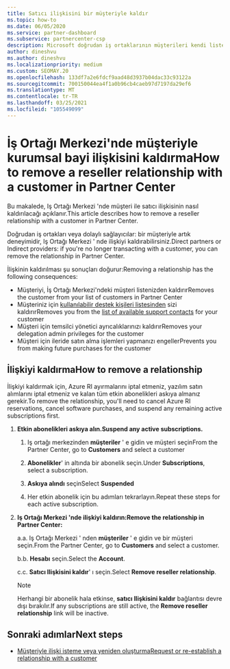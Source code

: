 ```yaml
---
title: Satıcı ilişkisini bir müşteriyle kaldır
ms.topic: how-to
ms.date: 06/05/2020
ms.service: partner-dashboard
ms.subservice: partnercenter-csp
description: Microsoft doğrudan iş ortaklarının müşterileri kendi listesinden nasıl kaldırabileceğini, yönetici ayrıcalıkları temsilcilerin nasıl kaldırılacağını ve bir müşterinin desteğini veya satın almayı durdurmasını öğrenin.
author: dineshvu
ms.author: dineshvu
ms.localizationpriority: medium
ms.custom: SEOMAY.20
ms.openlocfilehash: 133df7a2e6fdcf9aad48d3937b04dac33c93122a
ms.sourcegitcommit: 700150044ea4f1a0b96cb4caeb97d7197da29ef6
ms.translationtype: MT
ms.contentlocale: tr-TR
ms.lasthandoff: 03/25/2021
ms.locfileid: "105549099"
---
```

# <a name="how-to-remove-a-reseller-relationship-with-a-customer-in-partner-center"></a><span data-ttu-id="18ef5-103">İş Ortağı Merkezi'nde müşteriyle kurumsal bayi ilişkisini kaldırma</span><span class="sxs-lookup"><span data-stu-id="18ef5-103">How to remove a reseller relationship with a customer in Partner Center</span></span>

<span data-ttu-id="18ef5-104">Bu makalede, Iş Ortağı Merkezi 'nde müşteri ile satıcı ilişkisinin nasıl kaldırılacağı açıklanır.</span><span class="sxs-lookup"><span data-stu-id="18ef5-104">This article describes how to remove a reseller relationship with a customer in Partner Center.</span></span>

<span data-ttu-id="18ef5-105">Doğrudan iş ortakları veya dolaylı sağlayıcılar: bir müşteriyle artık deneyimidir, Iş Ortağı Merkezi ' nde ilişkiyi kaldırabilirsiniz.</span><span class="sxs-lookup"><span data-stu-id="18ef5-105">Direct partners or Indirect providers: if you're no longer transacting with a customer, you can remove the relationship in Partner Center.</span></span>

<span data-ttu-id="18ef5-106">İlişkinin kaldırılması şu sonuçları doğurur:</span><span class="sxs-lookup"><span data-stu-id="18ef5-106">Removing a relationship has the following consequences:</span></span>

- <span data-ttu-id="18ef5-107">Müşteriyi, İş Ortağı Merkezi'ndeki müşteri listenizden kaldırır</span><span class="sxs-lookup"><span data-stu-id="18ef5-107">Removes the customer from your list of customers in Partner Center</span></span>
- <span data-ttu-id="18ef5-108">Müşteriniz için [kullanılabilir destek kişileri listesinden](assign-support-contacts.md) sizi kaldırır</span><span class="sxs-lookup"><span data-stu-id="18ef5-108">Removes you from the [list of available support contacts](assign-support-contacts.md) for your customer</span></span>
- <span data-ttu-id="18ef5-109">Müşteri için temsilci yönetici ayrıcalıklarınızı kaldırır</span><span class="sxs-lookup"><span data-stu-id="18ef5-109">Removes your delegation admin privileges for the customer</span></span>
- <span data-ttu-id="18ef5-110">Müşteri için ileride satın alma işlemleri yapmanızı engeller</span><span class="sxs-lookup"><span data-stu-id="18ef5-110">Prevents you from making future purchases for the customer</span></span>

## <a name="how-to-remove-a-relationship"></a><span data-ttu-id="18ef5-111">İlişkiyi kaldırma</span><span class="sxs-lookup"><span data-stu-id="18ef5-111">How to remove a relationship</span></span>

<span data-ttu-id="18ef5-112">İlişkiyi kaldırmak için, Azure RI ayırmalarını iptal etmeniz, yazılım satın alımlarını iptal etmeniz ve kalan tüm etkin abonelikleri askıya almanız gerekir.</span><span class="sxs-lookup"><span data-stu-id="18ef5-112">To remove the relationship, you'll need to cancel Azure RI reservations, cancel software purchases, and suspend any remaining active subscriptions first.</span></span>

1. <span data-ttu-id="18ef5-113">**Etkin abonelikleri askıya alın.**</span><span class="sxs-lookup"><span data-stu-id="18ef5-113">**Suspend any active subscriptions.**</span></span>

   1. <span data-ttu-id="18ef5-114">Iş ortağı merkezinden **müşteriler** ' e gidin ve müşteri seçin</span><span class="sxs-lookup"><span data-stu-id="18ef5-114">From the Partner Center, go to **Customers** and select a customer</span></span>

   2. <span data-ttu-id="18ef5-115">**Abonelikler**' in altında bir abonelik seçin.</span><span class="sxs-lookup"><span data-stu-id="18ef5-115">Under **Subscriptions**, select a subscription.</span></span>

   3. <span data-ttu-id="18ef5-116">**Askıya alındı** seçin</span><span class="sxs-lookup"><span data-stu-id="18ef5-116">Select **Suspended**</span></span>

   4. <span data-ttu-id="18ef5-117">Her etkin abonelik için bu adımları tekrarlayın.</span><span class="sxs-lookup"><span data-stu-id="18ef5-117">Repeat these steps for each active subscription.</span></span>

2. <span data-ttu-id="18ef5-118">**Iş Ortağı Merkezi 'nde ilişkiyi kaldırın:**</span><span class="sxs-lookup"><span data-stu-id="18ef5-118">**Remove the relationship in Partner Center:**</span></span>

   <span data-ttu-id="18ef5-119">a.</span><span class="sxs-lookup"><span data-stu-id="18ef5-119">a.</span></span> <span data-ttu-id="18ef5-120">Iş Ortağı Merkezi ' nden **müşteriler** ' e gidin ve bir müşteri seçin.</span><span class="sxs-lookup"><span data-stu-id="18ef5-120">From the Partner Center, go to **Customers** and select a customer.</span></span>

   <span data-ttu-id="18ef5-121">b.</span><span class="sxs-lookup"><span data-stu-id="18ef5-121">b.</span></span> <span data-ttu-id="18ef5-122">**Hesabı** seçin.</span><span class="sxs-lookup"><span data-stu-id="18ef5-122">Select the **Account**.</span></span>

   <span data-ttu-id="18ef5-123">c.</span><span class="sxs-lookup"><span data-stu-id="18ef5-123">c.</span></span> <span data-ttu-id="18ef5-124">**Satıcı Ilişkisini kaldır**' ı seçin.</span><span class="sxs-lookup"><span data-stu-id="18ef5-124">Select **Remove reseller relationship**.</span></span>

   > [!NOTE]
   > <span data-ttu-id="18ef5-125">Herhangi bir abonelik hala etkinse, **satıcı Ilişkisini kaldır** bağlantısı devre dışı bırakılır.</span><span class="sxs-lookup"><span data-stu-id="18ef5-125">If any subscriptions are still active, the **Remove reseller relationship** link will be inactive.</span></span>

## <a name="next-steps"></a><span data-ttu-id="18ef5-126">Sonraki adımlar</span><span class="sxs-lookup"><span data-stu-id="18ef5-126">Next steps</span></span>

- [<span data-ttu-id="18ef5-127">Müşteriyle ilişki isteme veya yeniden oluşturma</span><span class="sxs-lookup"><span data-stu-id="18ef5-127">Request or re-establish a relationship with a customer</span></span>](request-a-relationship-with-a-customer.md)
